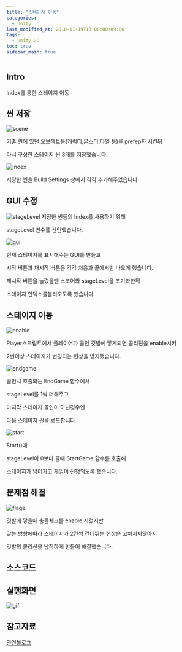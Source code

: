 ```yaml
---
title: "스테이지 이동"
categories: 
  - Unity
last_modified_at: 2018-11-19T13:00:00+09:00
tags: 
  - Unity 2D
toc: true
sidebar_main: true
---
```


## Intro

Index를 통한 스테이지 이동




## 씬 저장



![scene](https://github.com/lesslate/lesslate.github.io/blob/master/assets/img/Unity/stage/scene.png?raw=true)


기존 씬에 있던 오브젝트들(캐릭터,몬스터,타일 등)을 prefep화 시킨뒤

다시 구성한 스테이지 씬 3개를 저장했습니다.


![index](https://github.com/lesslate/lesslate.github.io/blob/master/assets/img/Unity/stage/build.png?raw=true)

저장한 씬을 Build Settings 창에서 각각 추가해주었습니다.


## GUI 수정

![stageLevel](https://github.com/lesslate/lesslate.github.io/blob/master/assets/img/Unity/stage/stagelevel.png?raw=true)
저장한 씬들의 Index를 사용하기 위해 

stageLevel 변수를 선언했습니다.

![gui](https://github.com/lesslate/lesslate.github.io/blob/master/assets/img/Unity/stage/managerui.png?raw=true)

현재 스테이지를 표시해주는 GUI를 만들고

시작 버튼과 재시작 버튼은 각각 처음과 끝에서만 나오게 했습니다.

재시작 버튼을 눌렀을땐 스코어와 stageLevel을 초기화한뒤 

스테이지 인덱스를불러오도록 했습니다.




## 스테이지 이동

![enable](https://github.com/lesslate/lesslate.github.io/blob/master/assets/img/Unity/stage/enable.png?raw=true)

Player스크립트에서
플레이어가 골인 깃발에 닿게되면 콜리젼을 enable시켜 

2번이상 스테이지가 변경되는 현상을 방지했습니다.



![endgame](https://github.com/lesslate/lesslate.github.io/blob/master/assets/img/Unity/stage/endgame.png?raw=true)

골인시 호출되는 EndGame 함수에서

stageLevel를 1씩 더해주고

마지막 스테이지 골인이 아닌경우엔

다음 스테이지 씬을 로드합니다.



![start](https://github.com/lesslate/lesslate.github.io/blob/master/assets/img/Unity/stage/start.png?raw=true)

Start()에

stageLevel이 0보다 클때 StartGame 함수를 호출해

스테이지가 넘어가고 게임이 진행되도록 했습니다.




## 문제점 해결

![flage](https://github.com/lesslate/lesslate.github.io/blob/master/assets/img/Unity/stage/flag.png?raw=true)


깃발에 닿을때 충돌체크를 enable 시켰지만

닿는 방향에따라 스테이지가 2칸씩 건너뛰는 현상은 고쳐지지않아서

깃발의 콜리션을 납작하게 만들어 해결했습니다.


## 소스코드


<script src="https://gist.github.com/lesslate/a53aab35f4e6c6d7a1b2370e37c3892b.js"></script>



## 실행화면



![gif](https://github.com/lesslate/lesslate.github.io/blob/master/assets/img/Unity/stage/stagem.gif?raw=true)





## 참고자료

[관련블로그](http://blog.naver.com/PostView.nhn?blogId=gold_metal&logNo=220890938903&categoryNo=40&parentCategoryNo=0&viewDate=&currentPage=2&postListTopCurrentPage=1&from=postView&userTopListOpen=true&userTopListCount=5&userTopListManageOpen=false&userTopListCurrentPage=2)
